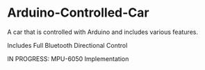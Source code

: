 # Arduino-Controlled-Car
A car that is controlled with Arduino and includes various features.

Includes Full Bluetooth Directional Control

IN PROGRESS: MPU-6050 Implementation
